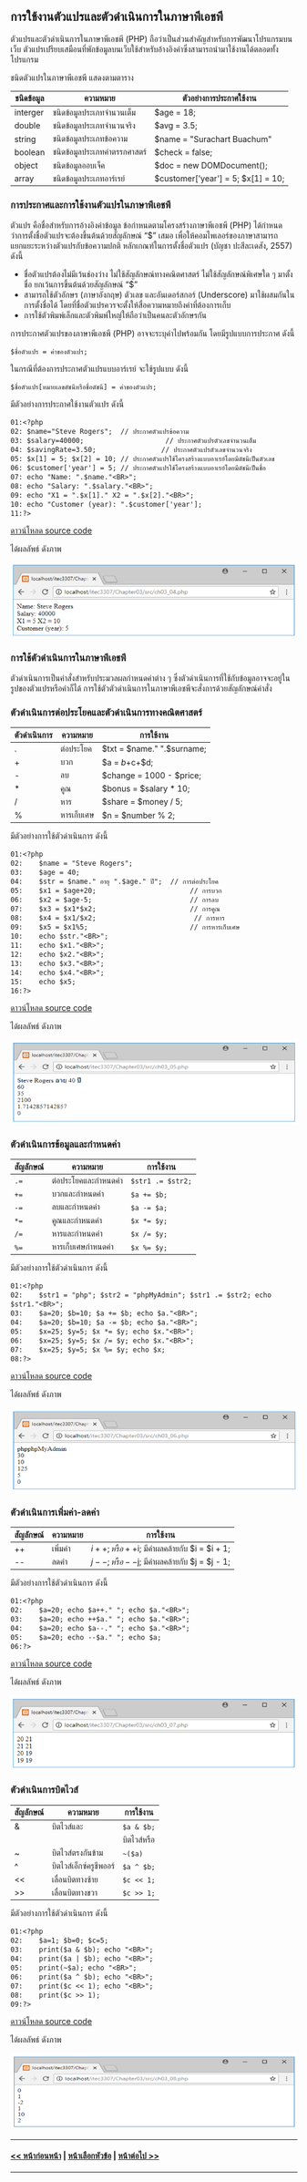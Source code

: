 ## การใช้งานตัวแปรและตัวดำเนินการในภาษาพีเอชพี
ตัวแปรและตัวดำเนินการในภาษาพีเอชพี (PHP) ถือว่าเป็นส่วนสำคัญสำหรับการพัฒนาโปรแกรมบนเว็บ ตัวแปรเปรียบเสมือนที่พักข้อมูลบนเว็บใช้สำหรับอ้างอิงค่าซึ่งสามารถนำมาใช้งานได้ตลอดทั้งโปรแกรม

ชนิดตัวแปรในภาษาพีเอชพี แสดงตามตาราง

| ชนิดข้อมูล |	ความหมาย |	ตัวอย่างการประกาศใช้งาน |
| --- | --- | --- |
| interger |	ชนิดข้อมูลประเภทจำนวนเต็ม |	$age = 18; |
| double |	ชนิดข้อมูลประเภทจำนวนจริง |	$avg = 3.5; |
| string |	ชนิดข้อมูลประเภทข้อความ |	$name = "Surachart Buachum" |
| boolean |	ชนิดข้อมูลประเภทค่าตรรกศาสตร์ |	$check = false; |
| object |	ชนิดข้อมูลออบเจ็ค |	$doc = new DOMDocument(); |
| array |	ชนิดข้อมูลประเภทอาร์เรย์ |	$customer['year'] = 5; $x[1] = 10; |

### การประกาศและการใช้งานตัวแปรในภาษาพีเอชพี

ตัวแปร คือชื่อสำหรับการอ้างอิงค่าข้อมูล ข้อกำหนดตามโครงสร้างภาษาพีเอชพี (PHP) ได้กำหนดว่าการตั้งชื่อตัวแปรจะต้องขึ้นต้นด้วยสัญลักษณ์ “$” เสมอ เพื่อให้คอมไพเลอร์ของภาษาสามารถแยกแยะระหว่างตัวแปรกับข้อความปกติ หลักเกณฑ์ในการตั้งชื่อตัวแปร (บัญชา ปะสีละเดสัง, 2557) ดังนี้
* ชื่อตัวแปรต้องไม่มีเว้นช่องว่าง ไม่ใช้สัญลักษณ์ทางคณิตศาสตร์ ไม่ใช้สัญลักษณ์พิเศษใด ๆ มาตั้งชื่อ ยกเว้นการขึ้นต้นด้วยสัญลักษณ์ “$”
* สามารถใช้ตัวอักษร (ภาษาอังกฤษ) ตัวเลข และอันเดอร์สกอร์ (Underscore) มาใช้ผสมกันในการตั้งชื่อได้ โดยที่ชื่อตัวแปรควรจะตั้งให้สื่อความหมายถึงค่าที่ต้องการเก็บ
* การใช้ตัวพิมพ์เล็กและตัวพิมพ์ใหญ่ให้ถือว่าเป็นคนละตัวอักษรกัน 

การประกาศตัวแปรของภาษาพีเอชพี (PHP) อาจจะระบุค่าไปพร้อมกัน โดยมีรูปแบบการประกาศ ดังนี้

```
$ชื่อตัวแปร = ค่าของตัวแปร;
```

ในกรณีที่ต้องการประกาศตัวแปรแบบอาร์เรย์ จะใช้รูปแบบ ดังนี้

```
$ชื่อตัวแปร[หมายเลขดัชนีหรือชื่อดัชนี] = ค่าของตัวแปร;
```

มีตัวอย่างการประกาศใช้งานตัวแปร ดังนี้

```
01:<?php
02:	$name="Steve Rogers";  // ประกาศตัวแปรข้อความ
03:	$salary=40000;                    // ประกาศตัวแปรตัวเลขจำนวนเต็ม
04:	$savingRate=3.50;                // ประกาศตัวแปรตัวเลขจำนวนจริง
05:	$x[1] = 5; $x[2] = 10; // ประกาศตัวแปรใช้โครงสร้างแบบอาเรย์โดยมีดัชนีเป็นตัวเลข
06:	$customer['year'] = 5; // ประกาศตัวแปรใช้โครงสร้างแบบอาเรย์โดยมีดัชนีเป็นชื่อ
07:	echo "Name: ".$name."<BR>";
08:	echo "Salary: ".$salary."<BR>";
09:	echo "X1 = ".$x[1]." X2 = ".$x[2]."<BR>";
10:	echo "Customer (year): ".$customer['year'];
11:?>
```

[ดาวน์โหลด source code](src/ch03_04.php)


ได้ผลลัพธ์ ดังภาพ

<img src=img/0305.png>

### การใช้ตัวดำเนินการในภาษาพีเอชพี
ตัวดำเนินการเป็นคำสั่งสำหรับประมวลผลกำหนดค่าต่าง ๆ ซึ่งตัวดำเนินการที่ใช้กับข้อมูลอาจจะอยู่ในรูปของตัวแปรหรือค่าก็ได้ การใช้ตัวตัวดำเนินการในภาษาพีเอชพีจะสั่งการด้วยสัญลักษณ์คำสั่ง

### ตัวดำเนินการต่อประโยคและตัวดำเนินการทางคณิตศาสตร์

| ตัวดำเนินการ |	ความหมาย |	การใช้งาน |
| --- | --- | --- |
| . |	ต่อประโยค |	$txt = $name." ".$surname; |
| + |	บวก |	$a = $b+$c+$d; |
| - |	ลบ |	$change = 1000 - $price; |
| * |	คูณ |	$bonus = $salary * 10; |
| / |	หาร |	$share = $money / 5; |
| % |	หารเก็บเศษ |	$n = $number % 2; |


มีตัวอย่างการใช้ตัวดำเนินการ ดังนี้

```
01:<?php
02:	   $name = "Steve Rogers";   
03:	   $age = 40;
04:	   $str = $name." อายุ ".$age." ปี";  // การต่อประโยค
05:	   $x1 = $age+20;                       // การบวก
06:	   $x2 = $age-5;                        // การลบ
07:	   $x3 = $x1*$x2;                       // การคูณ
08:	   $x4 = $x1/$x2;                        // การหาร
09:	   $x5 = $x1%5;                         // การหารเก็บเศษ
10:	   echo $str."<BR>";
11:	   echo $x1."<BR>";
12:	   echo $x2."<BR>";
13:	   echo $x3."<BR>";
14:	   echo $x4."<BR>";
15:	   echo $x5;
16:?>
```

[ดาวน์โหลด source code](src/ch03_05.php)

ได้ผลลัพธ์ ดังภาพ

<img src=img/0306.png>

### ตัวดำเนินการข้อมูลและกำหนดค่า

| สัญลักษณ์ |	ความหมาย |	การใช้งาน |
| --- | --- | --- |
| ```.=``` |	ต่อประโยคและกำหนดค่า |	```$str1 .= $str2;``` |
| ```+=``` |	บวกและกำหนดค่า |	```$a += $b;``` |
| ```-=``` |	ลบและกำหนดค่า |	```$a -= $a;``` |
| ```*=``` |	คูณและกำหนดค่า |	```$x *= $y;``` |
| ```/=``` |	หารและกำหนดค่า |	```$x /= $y;``` |
| ```%=``` |	หารเก็บเศษกำหนดค่า |	```$x %= $y;``` |

มีตัวอย่างการใช้ตัวดำเนินการ ดังนี้

```
01:<?php
02:	   $str1 = "php"; $str2 = "phpMyAdmin"; $str1 .= $str2; echo $str1."<BR>";
03:	   $a=20; $b=10; $a += $b; echo $a."<BR>";
04:	   $a=20; $b=10; $a -= $b; echo $a."<BR>";
05:	   $x=25; $y=5; $x *= $y; echo $x."<BR>";
06:	   $x=25; $y=5; $x /= $y; echo $x."<BR>";
07:	   $x=25; $y=5; $x %= $y; echo $x;
08:?>
```

[ดาวน์โหลด source code](src/ch03_06.php)

ได้ผลลัพธ์ ดังภาพ

<img src=img/0307.png>

### ตัวดำเนินการเพิ่มค่า-ลดค่า

| สัญลักษณ์ |	ความหมาย |	การใช้งาน |
| --- | --- | --- |
| ++ |	เพิ่มค่า |	$i++; หรือ ++$i; มีค่าผลคล้ายกับ $i = $i + 1; |
| -- |	ลดค่า |	$j--; หรือ --$j; มีค่าผลคล้ายกับ $j = $j - 1; |

มีตัวอย่างการใช้ตัวดำเนินการ ดังนี้

```
01:<?php
02:	   $a=20; echo $a++." "; echo $a."<BR>";
03:	   $a=20; echo ++$a." "; echo $a."<BR>";
04:	   $a=20; echo $a--." "; echo $a."<BR>";
05:	   $a=20; echo --$a." "; echo $a;
06:?>
```

[ดาวน์โหลด source code](src/ch03_07.php)

ได้ผลลัพธ์ ดังภาพ

<img src=img/0308.png>


### ตัวดำเนินการบิตไวส์

| สัญลักษณ์ |	ความหมาย |	การใช้งาน |
| --- | --- | --- |
| & |	บิตไวส์และ |	```$a & $b;``` |
| | |	บิตไวส์หรือ |	```$a I $b;``` |
| ~ |	บิตไวส์ตรงกันข้าม |	```~($a)``` |
| ^ |	บิตไวส์เอ็กซ์ครูชีพออร์ |	```$a ^ $b;``` |
| << |	เลื่อนบิตทางซ้าย |	```$c << 1;``` |
| >> |	เลื่อนบิตทางขวา |	```$c >> 1;``` |

มีตัวอย่างการใช้ตัวดำเนินการ ดังนี้

```
01:<?php
02:	   $a=1; $b=0; $c=5;
03:	   print($a & $b); echo "<BR>";
04:	   print($a | $b); echo "<BR>";
05:	   print(~$a); echo "<BR>";
06:	   print($a ^ $b); echo "<BR>";
07:	   print($c << 1); echo "<BR>";
08:	   print($c >> 1);
09:?>
```

[ดาวน์โหลด source code](src/ch03_08.php)

ได้ผลลัพธ์ ดังภาพ

<img src=img/0309.png>

---
#### [<< หน้าก่อนหน้า](0302.md) | [หน้าเลือกหัวข้อ](README.md) | [หน้าต่อไป >>](0304.md)
---
